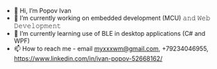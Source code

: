- 👋 Hi, I’m Popov Ivan
- 👀 I’m currently working on embedded development (MCU) 𝚊𝚗𝚍 𝚆𝚎𝚋 𝙳𝚎𝚟𝚎𝚕𝚘𝚙𝚖𝚎𝚗𝚝       
- 🌱 I’m currently learning use of BLE in desktop applications (C# and WPF) 
- 📫 How to reach me - email myxxxwm@gmail.com, +79234046955, https://www.linkedin.com/in/ivan-popov-52668162/
  

<!---
PopovIAGit/PopovIAGit is a ✨ special ✨ repository because its `README.md` (this file) appears on your GitHub profile.
You can click the Preview link to take a look at your changes.
--->
